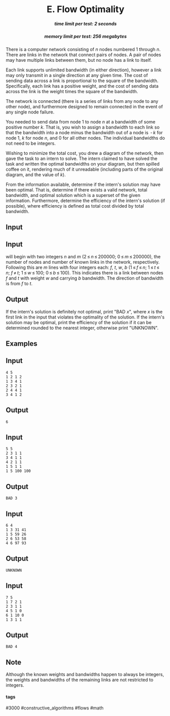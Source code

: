 <h1 style='text-align: center;'> E. Flow Optimality</h1>

<h5 style='text-align: center;'>time limit per test: 2 seconds</h5>
<h5 style='text-align: center;'>memory limit per test: 256 megabytes</h5>

There is a computer network consisting of *n* nodes numbered 1 through *n*. There are links in the network that connect pairs of nodes. A pair of nodes may have multiple links between them, but no node has a link to itself.

Each link supports unlimited bandwidth (in either direction), however a link may only transmit in a single direction at any given time. The cost of sending data across a link is proportional to the square of the bandwidth. Specifically, each link has a positive weight, and the cost of sending data across the link is the weight times the square of the bandwidth.

The network is connected (there is a series of links from any node to any other node), and furthermore designed to remain connected in the event of any single node failure.

You needed to send data from node 1 to node *n* at a bandwidth of some positive number *k*. That is, you wish to assign a bandwidth to each link so that the bandwidth into a node minus the bandwidth out of a node is  - *k* for node 1, *k* for node *n*, and 0 for all other nodes. The individual bandwidths do not need to be integers.

Wishing to minimize the total cost, you drew a diagram of the network, then gave the task to an intern to solve. The intern claimed to have solved the task and written the optimal bandwidths on your diagram, but then spilled coffee on it, rendering much of it unreadable (including parts of the original diagram, and the value of *k*).

From the information available, determine if the intern's solution may have been optimal. That is, determine if there exists a valid network, total bandwidth, and optimal solution which is a superset of the given information. Furthermore, determine the efficiency of the intern's solution (if possible), where efficiency is defined as total cost divided by total bandwidth.

## Input

## Input

 will begin with two integers *n* and *m* (2 ≤ *n* ≤ 200000; 0 ≤ *m* ≤ 200000), the number of nodes and number of known links in the network, respectively. Following this are *m* lines with four integers each: *f*, *t*, *w*, *b* (1 ≤ *f* ≤ *n*; 1 ≤ *t* ≤ *n*; *f* ≠ *t*; 1 ≤ *w* ≤ 100; 0 ≤ *b* ≤ 100). This indicates there is a link between nodes *f* and *t* with weight *w* and carrying *b* bandwidth. The direction of bandwidth is from *f* to *t*.

## Output

If the intern's solution is definitely not optimal, print "BAD *x*", where *x* is the first link in the input that violates the optimality of the solution. If the intern's solution may be optimal, print the efficiency of the solution if it can be determined rounded to the nearest integer, otherwise print "UNKNOWN".

## Examples

## Input


```
4 5  
1 2 1 2  
1 3 4 1  
2 3 2 1  
2 4 4 1  
3 4 1 2  

```
## Output


```
6  

```
## Input


```
5 5  
2 3 1 1  
3 4 1 1  
4 2 1 1  
1 5 1 1  
1 5 100 100  

```
## Output


```
BAD 3  

```
## Input


```
6 4  
1 3 31 41  
1 5 59 26  
2 6 53 58  
4 6 97 93  

```
## Output


```
UNKNOWN  

```
## Input


```
7 5  
1 7 2 1  
2 3 1 1  
4 5 1 0  
6 1 10 0  
1 3 1 1  

```
## Output


```
BAD 4  

```
## Note

Although the known weights and bandwidths happen to always be integers, the weights and bandwidths of the remaining links are not restricted to integers.



#### tags 

#3000 #constructive_algorithms #flows #math 